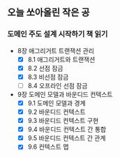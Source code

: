 ## 오늘 쏘아올린 작은 공

### 도메인 주도 설계 시작하기 책 읽기
- 8장 애그리거트 트랜잭션 관리
    - [x]  8.1 애그리거트와 트랜잭션
    - [x]  8.2 선점 잠금
    - [x]  8.3 비선점 잠금
    - [ ]  8.4 오프라인 선점 잠금
- 9장 도메인 모델과 바운디드 컨텍스트
    - [x]  9.1 도메인 모델과 경계
    - [x]  9.2 바운디드 컨텍스트
    - [x]  9.3 바운디드 컨텍스트 구현
    - [x]  9.4 바운디드 컨텍스트 간 통합
    - [x]  9.5 바운디드 컨텍스트 간 관계
    - [x]  9.6 컨텍스트 맵
